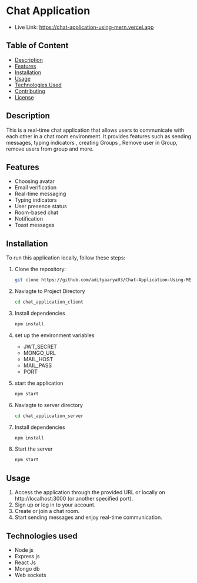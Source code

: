 # Chat Application
- Live Link: https://chat-application-using-mern.vercel.app

## Table of Content
- [Description](#description)
- [Features](#features)
- [Installation](#installation)
- [Usage](#usage)
- [Technologies Used](#technologies-used)
- [Contributing](#contributing)
- [License](#license)

## Description
This is a real-time chat application that allows users to communicate with each other in a chat room environment. It provides features such as sending messages, typing indicators , creating Groups , Remove user in Group, remove users from group and more.

## Features

- Choosing avatar
- Email verification
- Real-time messaging
- Typing indicators
- User presence status
- Room-based chat
- Notification
- Toast messages

## Installation

To run this application locally, follow these steps:
1. Clone the repository:

   ```bash
   git clone https://github.com/adityaarya03/Chat-Application-Using-MERN.git

  2. Naviagte to Project Directory
      ```bash
     cd chat_application_client
  3. Install dependencies
      ```bash
     npm install
  4. set up the environment variables
      
      - JWT_SECRET
      - MONGO_URL
      - MAIL_HOST
      - MAIL_PASS
      - PORT

  6. start the application
       ```bash
     npm start

  7. Naviagte to server directory
       ```bash
       cd chat_application_server
  8. Install dependencies
      ```bash
      npm install
  9. Start the server
      ```bash
      npm start

   ## Usage
   1. Access the application through the provided URL or locally on http://localhost:3000 (or another specified port).
   2. Sign up or log in to your account.
   3. Create or join a chat room.
   4. Start sending messages and enjoy real-time communication.

 
  ## Technologies used
   - Node js
   - Express js
   - React Js
   - Mongo db
   - Web sockets
  

